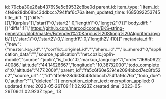 id: 79cba30e26ab437695e5c89532c8be0d
parent_id: 
item_type: 1
item_id: 4fe9e28db08b43ddbccb794ffaf6c76a
item_updated_time: 1685092253745
title_diff: "[{\"diffs\":[[1,\"Karplus\"]],\"start1\":0,\"start2\":0,\"length1\":0,\"length2\":7}]"
body_diff: "[{\"diffs\":[[1,\"https://github.com/marcociccone/EKS-string-generator/blob/master/Extended%20Karplus%20Strong%20Algorithm.ipynb\"]],\"start1\":0,\"start2\":0,\"length1\":0,\"length2\":110}]"
metadata_diff: {"new":{"master_key_id":"","conflict_original_id":"","share_id":"","is_shared":0,"application_data":"","source_application":"net.cozic.joplin-mobile","source":"joplin","is_todo":0,"markup_language":1,"order":1685092240086,"latitude":"44.14926667","longitude":"10.38782000","todo_completed":0,"altitude":"477.2000","parent_id":"fa5c6f60e5394e2094bbcd7ec8fb52c2","source_url":"","id":"4fe9e28db08b43ddbccb794ffaf6c76a","todo_due":0,"author":""},"deleted":[]}
encryption_cipher_text: 
encryption_applied: 0
updated_time: 2023-05-26T09:11:02.923Z
created_time: 2023-05-26T09:11:02.923Z
type_: 13